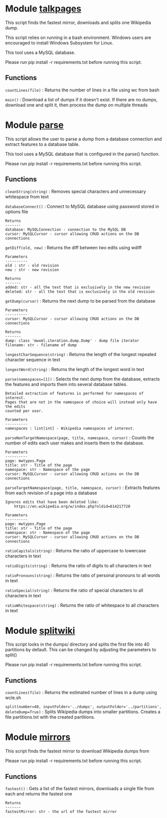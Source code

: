 Module [talkpages](talkpages/talkpages.py)
================
This script finds the fastest mirror, downloads and splits one Wikipedia
dump.

This script relies on running in a bash environment. Windows users are
encouraged to install Windows Subsystem for Linux.

This tool uses a MySQL database.

Please run pip install -r requirements.txt before running this script.

Functions
---------

    
`countLines(file)`
:   Returns the number of lines in a file using wc from bash

    
`main()`
:   Download a list of dumps if it doesn't exist. If there are no dumps,
    download one and split it, then process the dump on multiple threads


Module [parse](talkpages/parse.py)
============
This script allows the user to parse a dump from a database connection
and extract features to a database table.

This tool uses a MySQL database that is configured in the parse() function.

Please run pip install -r requirements.txt before running this script.

Functions
---------

    
`cleanString(string)`
:   Removes special characters and unnecessary whitespace from text

    
`databaseConnect()`
:   Connect to MySQL database using password stored in options file
    
    Returns
    -------
    database: MySQLConnection - connection to the MySQL DB
    cursor: MySQLCursor - cursor allowing CRUD actions on the DB connections

    
`getDiff(old, new)`
:   Returns the diff between two edits using wdiff
    
    Parameters
    ----------
    old : str - old revision
    new : str - new revision
    
    Returns
    -------
    added: str - all the text that is exclusively in the new revision
    deleted: str - all the text that is exclusively in the old revision

    
`getDump(cursor)`
:   Returns the next dump to be parsed from the database
    
    Parameters
    ----------
    cursor: MySQLCursor - cursor allowing CRUD actions on the DB connections
    
    Returns
    -------
    dump: class 'mwxml.iteration.dump.Dump' - dump file iterator
    filename: str - filename of dump

    
`longestCharSequence(string)`
:   Returns the length of the longest repeated character sequence in text

    
`longestWord(string)`
:   Returns the length of the longest word in text

    
`parse(namespaces=[1])`
:   Selects the next dump from the database, extracts the features and
    imports them into several database tables.
    
    Detailed extraction of features is performed for namespaces of interest. 
    Pages that are not in the namespace of choice will instead only have the edits 
    counted per user.
    
    Parameters
    ----------
    namespaces : list[int] - Wikipedia namespaces of interest.

    
`parseNonTargetNamespace(page, title, namespace, cursor)`
:   Counts the number of edits each user makes and inserts them to the database.
    
    Parameters
    ----------
    page: mwtypes.Page
    title: str - Title of the page
    namespace: str - Namespace of the page
    cursor: MySQLCursor - cursor allowing CRUD actions on the DB connections

    
`parseTargetNamespace(page, title, namespace, cursor)`
:   Extracts features from each revision of a page into a database
    
    Ignores edits that have been deleted like:
        https://en.wikipedia.org/w/index.php?oldid=614217720
    
    Parameters
    ----------
    page: mwtypes.Page
    title: str - Title of the page
    namespace: str - Namespace of the page
    cursor: MySQLCursor - cursor allowing CRUD actions on the DB connections

    
`ratioCapitals(string)`
:   Returns the ratio of uppercase to lowercase characters in text

    
`ratioDigits(string)`
:   Returns the ratio of digits to all characters in text

    
`ratioPronouns(string)`
:   Returns the ratio of personal pronouns to all words in text

    
`ratioSpecial(string)`
:   Returns the ratio of special characters to all characters in text

    
`ratioWhitespace(string)`
:   Returns the ratio of whitespace to all characters in text


Module [splitwiki](talkpages/splitwiki.py)
================
This script looks in the dumps/ directory and splits the first file into 40
partitions by default. This can be changed by adjusting the parameters to split()

Please run pip install -r requirements.txt before running this script.

Functions
---------

    
`countLines(file)`
:   Returns the estimated number of lines in a dump using wcle.sh

    
`split(number=40, inputFolder='../dumps', outputFolder='../partitions', deleteDump=True)`
:   Splits Wikipedia dumps into smaller partitions. Creates a file
    partitions.txt with the created partitions.


Module [mirrors](talkpages/mirrors.py)
==============
This script finds the fastest mirror to download Wikipedia dumps from

Please run pip install -r requirements.txt before running this script.

Functions
---------

    
`fastest()`
:   Gets a list of the fastest mirrors, downloads a single file from each
    and returns the fastest one
    
    Returns
    -------
    fastestMirror: str - the url of the fastest mirror

